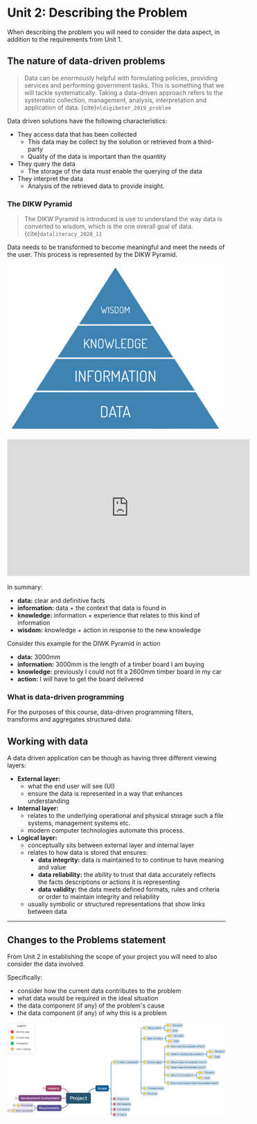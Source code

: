 # Unit 2: Describing the Problem

When describing the problem you will need to consider the data aspect, in addition to the requirements from Unit 1.

## The nature of data-driven problems

> Data can be enormously helpful with formulating policies, providing services and performing government tasks. This is something that we will tackle systematically. Taking a data-driven approach refers to the systematic collection, management, analysis, interpretation and application of data. {cite}`nldigibeter_2019_problem`

Data driven solutions have the following characteristics:

- They access data that has been collected
  - This data may be collect by the solution or retrieved from a third-party
  - Quality of the data is important than the quantity
- They query the data
  - The storage of the data must enable the querying of the data
- They interpret the data
  - Analysis of the retrieved data to provide insight.

### The DIKW Pyramid
>
> The DIKW Pyramid is introduced is use to understand the way data is converted to wisdom, which is the one overall goal of data.{cite}`dataliteracy_2020_11`

Data needs to be transformed to become meaningful and meet the needs of the user. This process is represented by the DIKW Pyramid.

![DIWK Pyramid](../assests/DIKWPyramid.png)

<iframe width="560" height="315" src="https://www.youtube.com/embed/u9DoQ9gY4z4" title="YouTube video player" frameborder="0" allow="accelerometer; autoplay; clipboard-write; encrypted-media; gyroscope; picture-in-picture" allowfullscreen></iframe>

In summary:

- **data:** clear and definitive facts
- **information:** data + the context that data is found in
- **knowledge:** information + experience that relates to this kind of information
- **wisdom:** knowledge + action in response to the new knowledge

Consider this example for the DIWK Pyramid in action

- **data:** 3000mm
- **information:** 3000mm is the length of a timber board I am buying
- **knowledge:** previously I could not fit a 2600mm timber board in my car
- **action:** I will have to get the board delivered

### What is data-driven programming

For the purposes of this course, data-driven programming filters, transforms and aggregates structured data.

## Working with data

A data driven application can be though as having three different viewing layers:

- **External layer:**
  - what the end user will see (UI)
  - ensure the data is represented in a way that enhances understanding
- **Internal layer:**
  - relates to the underlying operational and physical storage such a file systems, management systems etc.
  - modern computer technologies automate this process.
- **Logical layer:**
  - conceptually sits between external layer and internal layer
  - relates to how data is stored that ensures:
    - **data integrity:** data is maintained to to continue to have meaning and value
    - **data reliability:** the ability to trust that data accurately reflects the facts descriptions or actions it is representing
    - **data validity:** the data meets defined formats, rules and criteria or order to maintain integrity and reliability
  - usually symbolic or structured representations that show links between data

---

## Changes to the Problems statement

From Unit 2 in establishing the scope of your project you will need to also consider the data involved.

Specifically:

- consider how the current data contributes to the problem
- what data would be required in the ideal situation
- the data component (if any) of the problem's cause
- the data component (if any) of why this is a problem

![DD problem description](../assests/mm_descrbe_probelm_unit_2.png)
